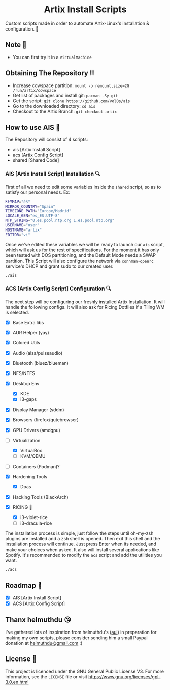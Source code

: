 <h1 align="center">Artix Install Scripts</h1>

Custom scripts made in order to automate Artix-Linux's installation & configuration. :ice_cube:

## Note :memo:

* You can first try it in a `VirtualMachine`

## Obtaining The Repository :bangbang:

- Increase cowspace partition: `mount -o remount,size=2G /run/artix/cowspace`
- Get list of packages and install git: `pacman -Sy git`
- Get the script: `git clone https://github.com/vol0s/ais`
- Go to the downloaded directory: `cd ais`
- Checkout to the Artix Branch: `git checkout artix`

## How to use AIS :ice_cube:

The Repository will consist of 4 scripts: 

- ais [Artix Install Script]
- acs [Artix Config Script]
- shared [Shared Code]

### AIS [Artix Install Script] Installation :mag:

First of all we need to edit some variables inside the `shared` script, so as to satisfy our personal needs. Ex:

```bash
KEYMAP="es"
MIRROR_COUNTRY="Spain"
TIMEZONE_PATH="Europe/Madrid"
LOCALE_GEN="es_ES.UTF-8"
NTP_STRING="0.es.pool.ntp.org 1.es.pool.ntp.org"
USERNAME="user"
HOSTNAME="artix"
EDITOR="vi"
```

Once we've edited these variables we will be ready to launch our `ais` script, which will ask us for the rest of specifications. For the moment it has only been tested with DOS partitioning, and the Default Mode needs a SWAP partition. This Script will also configure the network via `connman-openrc` service's DHCP and grant sudo to our created user.

```bash
./ais
```

### ACS [Artix Config Script] Configuration :mag:

The next step will be configuring our freshly installed Artix Installation. It will handle the following configs. It will also ask for Ricing Dotfiles if a Tiling WM is selected.

- [X] Base Extra libs
- [X] AUR Helper (yay)
- [X] Colored Utils
- [X] Audio (alsa/pulseaudio)
- [X] Bluetooth (bluez/blueman)
- [X] NFS/NTFS
- [X] Desktop Env
  - [X] KDE
  - [X] i3-gaps
- [X] Display Manager (sddm)
- [X] Browsers (firefox/qutebrowser)
- [X] GPU Drivers (amdgpu)
- [ ] Virtualization
  - [X] VirtualBox
  - [ ] KVM/QEMU
- [ ] Containers (Podman)?
- [X] Hardening Tools
  - [X] Doas
- [X] Hacking Tools (BlackArch)

- [X] RICING :rice_ball:
  - [X] i3-violet-rice
  - [ ] i3-dracula-rice

The installation process is simple, just follow the steps until oh-my-zsh plugins are installed and a zsh shell is opened. Then exit this shell and the installation process will continue. Just press Enter when its needed, and make your choices when asked. It also will install several applications like Spotify. It's recommended to modify the `acs` script and add the utilities you want.

```bash
./acs
```

## Roadmap :calendar:

- [X] AIS [Artix Install Script]
- [X] ACS [Artix Config Script]

## Thanx helmuthdu :kissing_heart:

I've gathered lots of inspiration from helmuthdu's (<a href="https://github.com/helmuthdu/aui">aui</a>) in preparation for making my own scripts, please consider sending him a small Paypal donation at helmuthdu@gmail.com :)

## License :scroll:

This project is licenced under the GNU General Public License V3. For more information, see the `LICENSE` file or visit https://www.gnu.org/licenses/gpl-3.0.en.html

